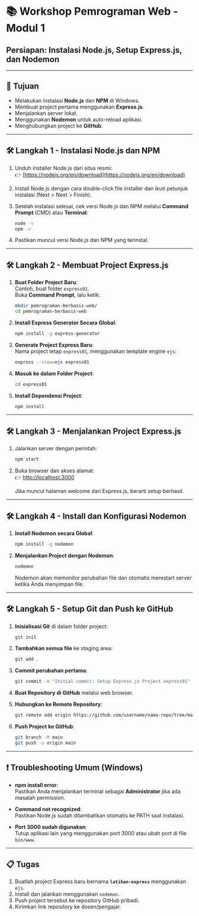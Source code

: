 # 📚 Workshop Pemrograman Web - Modul 1  
## Persiapan: Instalasi Node.js, Setup Express.js, dan Nodemon

---

## 📌 Tujuan
- Melakukan instalasi **Node.js** dan **NPM** di Windows.
- Membuat project pertama menggunakan **Express.js**.
- Menjalankan server lokal.
- Menggunakan **Nodemon** untuk auto-reload aplikasi.
- Menghubungkan project ke **GitHub**.

---

## 🛠 Langkah 1 - Instalasi Node.js dan NPM

1. Unduh installer Node.js dari situs resmi:  
   👉 [https://nodejs.org/en/download](https://nodejs.org/en/download)

2. Install Node.js dengan cara double-click file installer dan ikuti petunjuk instalasi (Next > Next > Finish).

3. Setelah instalasi selesai, cek versi Node.js dan NPM melalui **Command Prompt** (CMD) atau **Terminal**:

   ```bash
   node -v
   npm -v
   ```

4. Pastikan muncul versi Node.js dan NPM yang terinstal.

---

## 🛠 Langkah 2 - Membuat Project Express.js

1. **Buat Folder Project Baru**:  
   Contoh, buat folder `express01`.  
   Buka **Command Prompt**, lalu ketik:

   ```bash
   mkdir pemrograman-berbasis-web/
   cd pemrograman-berbasis-web
   ```
2. **Install Express Generator Secara Global**:

   ```bash
   npm install -g express-generator
   ```

3. **Generate Project Express Baru**:  
   Nama project tetap `express01`, menggunakan template engine `ejs`:

   ```bash
   express --view=ejs express01
   ```

4. **Masuk ke dalam Folder Project**:

   ```bash
   cd express01
   ```

5. **Install Dependensi Project**:

   ```bash
   npm install
   ```

---

## 🛠 Langkah 3 - Menjalankan Project Express.js

1. Jalankan server dengan perintah:

   ```bash
   npm start
   ```

2. Buka browser dan akses alamat:  
   👉 [http://localhost:3000](http://localhost:3000)

   Jika muncul halaman welcome dari Express.js, berarti setup berhasil.

---

## 🛠 Langkah 4 - Install dan Konfigurasi Nodemon

1. **Install Nodemon secara Global**:

   ```bash
   npm install -g nodemon
   ```

2. **Menjalankan Project dengan Nodemon**:

   ```bash
   nodemon
   ```

   Nodemon akan memonitor perubahan file dan otomatis merestart server ketika Anda menyimpan file.

---

## 🛠 Langkah 5 - Setup Git dan Push ke GitHub

1. **Inisialisasi Git** di dalam folder project:

   ```bash
   git init
   ```

2. **Tambahkan semua file** ke staging area:

   ```bash
   git add .
   ```

3. **Commit perubahan pertama**:

   ```bash
   git commit -m "Initial commit: Setup Express.js Project express01"
   ```

4. **Buat Repository di GitHub** melalui web browser.

5. **Hubungkan ke Remote Repository**:

   ```bash
   git remote add origin https://github.com/username/nama-repo/tree/main/express01.git
   ```

6. **Push Project ke GitHub**:

   ```bash
   git branch -M main
   git push -u origin main
   ```

---

## ❗️ Troubleshooting Umum (Windows)

- **npm install error**:  
  Pastikan Anda menjalankan terminal sebagai **Administrator** jika ada masalah permission.

- **Command not recognized**:  
  Pastikan Node.js sudah ditambahkan otomatis ke PATH saat instalasi.

- **Port 3000 sudah digunakan**:  
  Tutup aplikasi lain yang menggunakan port 3000 atau ubah port di file `bin/www`.

---

## 📋 Tugas

1. Buatlah project Express baru bernama **`latihan-express`** menggunakan `ejs`.
2. Install dan jalankan menggunakan `nodemon`.
3. Push project tersebut ke repository GitHub pribadi.
4. Kirimkan link repository ke dosen/pengajar.